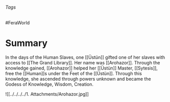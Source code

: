 ###### Tags

#FeraWorld

# Summary

In the days of the Human Slaves, one [[Üstün]] gifted one of her slaves with access to [[The Grand Library]]. Her name was [[Arohazor]]. Through the knowledge gained, [[Arohazor]] helped her [[Üstün]] Master, [[Sytesis]], free the [[Human]]s under the Feet of the [[Üstün]]. Through this knowledge, she ascended through powers unknown and became the Godess of Knowledge, Wisdom, Creation.  

![[../../../../1. Attachments/Arohazor.jpg]]